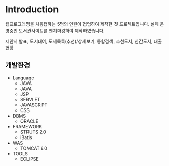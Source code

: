# Introduction
웹프로그래밍을 처음접하는 5명의 인원이 협업하여 제작한 첫 프로젝트입니다.
실제 운영중인 도서관사이트를 벤치마킹하여 제작하였습니다.


제안서 발표, 도서대여, 도서목록(추천)/상세보기, 통합검색, 추천도서, 신간도서, 대출현황

## 개발환경
* Language
  * JAVA
  * JAVA
  * JSP
  * SERVLET
  * JAVASCRIPT
  * CSS
* DBMS
  * ORACLE
* FRAMEWORK
  * STRUTS 2.0
  * iBatis
* WAS
  * TOMCAT 6.0
* TOOLS
  * ECLIPSE
